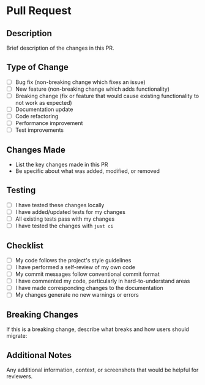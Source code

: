 # Pull Request

## Description
Brief description of the changes in this PR.

## Type of Change
- [ ] Bug fix (non-breaking change which fixes an issue)
- [ ] New feature (non-breaking change which adds functionality)  
- [ ] Breaking change (fix or feature that would cause existing functionality to not work as expected)
- [ ] Documentation update
- [ ] Code refactoring
- [ ] Performance improvement
- [ ] Test improvements

## Changes Made
- List the key changes made in this PR
- Be specific about what was added, modified, or removed

## Testing
- [ ] I have tested these changes locally
- [ ] I have added/updated tests for my changes
- [ ] All existing tests pass with my changes
- [ ] I have tested the changes with `just ci`

## Checklist
- [ ] My code follows the project's style guidelines
- [ ] I have performed a self-review of my own code
- [ ] My commit messages follow conventional commit format
- [ ] I have commented my code, particularly in hard-to-understand areas
- [ ] I have made corresponding changes to the documentation
- [ ] My changes generate no new warnings or errors

## Breaking Changes
If this is a breaking change, describe what breaks and how users should migrate:

## Additional Notes
Any additional information, context, or screenshots that would be helpful for reviewers.
